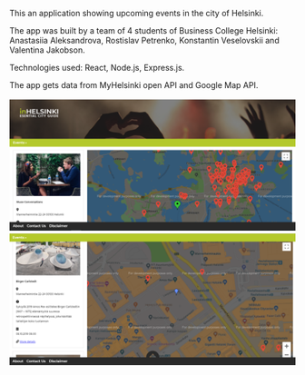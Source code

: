 This an application showing upcoming events in the city of Helsinki.

The app was built by a team of 4 students of Business College Helsinki: Anastasiia Aleksandrova, Rostislav Petrenko, Konstantin Veselovskii and Valentina Jakobson.

Technologies used: React, Node.js, Express.js.

The app gets data from MyHelsinki open API and Google Map API.

<div align="center">
    <img alt="screenshot" src="/screenshots/screen1.PNG" width="900px"</img> 
</div>

<div align="center">
    <img alt="screenshot" src="/screenshots/screen2.PNG" width="900px"</img> 
</div>
